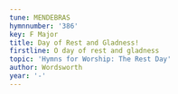 ```yaml
---
tune: MENDEBRAS
hymnnumber: '386'
key: F Major
title: Day of Rest and Gladness!
firstline: O day of rest and gladness
topic: 'Hymns for Worship: The Rest Day'
author: Wordsworth
year: '-'
---
```

